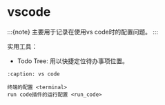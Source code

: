 # vscode

:::{note}
主要用于记录在使用vs code时的配置问题。
:::

实用工具：

- Todo Tree: 用以快捷定位待办事项位置。

```{toctree}
:caption: vs code

终端的配置 <terminal>
run code插件的运行配置 <run_code>
```
